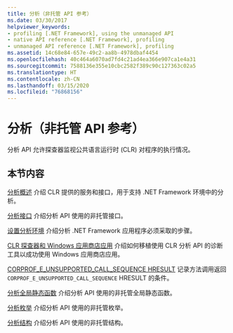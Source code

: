 ```yaml
---
title: 分析（非托管 API 参考）
ms.date: 03/30/2017
helpviewer_keywords:
- profiling [.NET Framework], using the unmanaged API
- native API reference [.NET Framework], profiling
- unmanaged API reference [.NET Framework], profiling
ms.assetid: 14c68e84-657e-49c2-aa8b-4978dbaf4454
ms.openlocfilehash: 40c464a6070ad7fd4c21ad4ea366e907ca1e4a31
ms.sourcegitcommit: 7588136e355e10cbc2582f389c90c127363c02a5
ms.translationtype: HT
ms.contentlocale: zh-CN
ms.lasthandoff: 03/15/2020
ms.locfileid: "76868156"
---
```

# <a name="profiling-unmanaged-api-reference"></a>分析（非托管 API 参考）

分析 API 允许探查器监视公共语言运行时 (CLR) 对程序的执行情况。

## <a name="in-this-section"></a>本节内容

 [分析概述](profiling-overview.md) 介绍 CLR 提供的服务和接口，用于支持 .NET Framework 环境中的分析。

 [分析接口](profiling-interfaces.md) 介绍分析 API 使用的非托管接口。

 [设置分析环境](setting-up-a-profiling-environment.md) 介绍分析 .NET Framework 应用程序必须采取的步骤。

 [CLR 探查器和 Windows 应用商店应用](clr-profilers-and-windows-store-apps.md) 介绍如何移植使用 CLR 分析 API 的诊断工具以成功使用 Windows 应用商店应用。

 [CORPROF_E_UNSUPPORTED_CALL_SEQUENCE HRESULT](corprof-e-unsupported-call-sequence-hresult.md) 记录方法调用返回 `CORPROF_E_UNSUPPORTED_CALL_SEQUENCE` HRESULT 的条件。

 [分析全局静态函数](profiling-global-static-functions.md) 介绍分析 API 使用的非托管全局静态函数。

 [分析枚举](profiling-enumerations.md) 介绍分析 API 使用的非托管枚举。

 [分析结构](profiling-structures.md) 介绍分析 API 使用的非托管结构。
